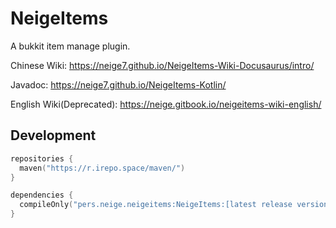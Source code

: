 # NeigeItems

A bukkit item manage plugin.  

Chinese Wiki: https://neige7.github.io/NeigeItems-Wiki-Docusaurus/intro/

Javadoc: https://neige7.github.io/NeigeItems-Kotlin/

English Wiki(Deprecated): https://neige.gitbook.io/neigeitems-wiki-english/

## Development

```kotlin
repositories {
  maven("https://r.irepo.space/maven/")
}

dependencies {
  compileOnly("pers.neige.neigeitems:NeigeItems:[latest release version]")
}
```